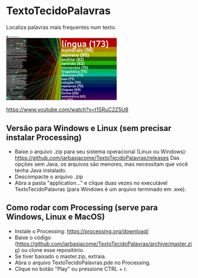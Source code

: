 # TextoTecidoPalavras
Localiza palavras mais frequentes num texto.

<img src="exemplo_tese_rogerio_lourenco.PNG" width="300"/>

https://www.youtube.com/watch?v=t1SRuC2Z5U8

## Versão para Windows e Linux (sem precisar instalar Processing)
- Baixe o arquivo .zip para seu sistema operacional (Linux ou Windows):
https://github.com/jarbasjacome/TextoTecidoPalavras/releases
Das opções sem Java, os arquivos são menores, mas necessitam que você tenha Java instalado.
- Descompacte o arquivo .zip
- Abra a pasta "application..." e clique duas vezes no executável TextoTecidoPalavras (para Windows é um arquivo terminado em .exe).

## Como rodar com Processing (serve para Windows, Linux e MacOS)
- Instale o Processing: https://processing.org/download/
- Baixe o código (https://github.com/jarbasjacome/TextoTecidoPalavras/archive/master.zip) ou clone esse repositório.
- Se tiver baixado o master.zip, extraia.
- Abra o arquivo TextoTecidoPalavras.pde no Processing.
- Clique no botão "Play" ou pressione CTRL + r.
